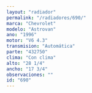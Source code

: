 ```yaml
---
layout: "radiador"
permalink: "/radiadores/690/"
marca: "Chevrolet"
modelo: "Astrovan"
ano: "1996"
motor: "V6 4.3"
transmision: "Automática"
parte: "432750"
clima: "Con clima"
alto: "28 1/4"
ancho: "17 3/4"
observaciones: ""
id: "690"
---
```



